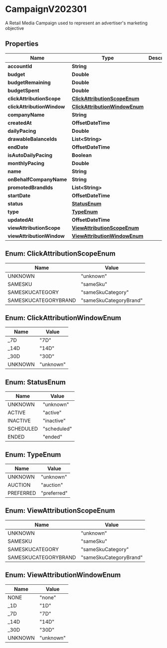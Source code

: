 

# CampaignV202301

A Retail Media Campaign used to represent an advertiser's marketing objective

## Properties

| Name | Type | Description | Notes |
|------------ | ------------- | ------------- | -------------|
|**accountId** | **String** |  |  |
|**budget** | **Double** |  |  [optional] |
|**budgetRemaining** | **Double** |  |  [optional] |
|**budgetSpent** | **Double** |  |  [optional] |
|**clickAttributionScope** | [**ClickAttributionScopeEnum**](#ClickAttributionScopeEnum) |  |  [optional] |
|**clickAttributionWindow** | [**ClickAttributionWindowEnum**](#ClickAttributionWindowEnum) |  |  [optional] |
|**companyName** | **String** |  |  [optional] |
|**createdAt** | **OffsetDateTime** |  |  |
|**dailyPacing** | **Double** |  |  [optional] |
|**drawableBalanceIds** | **List&lt;String&gt;** |  |  [optional] |
|**endDate** | **OffsetDateTime** |  |  [optional] |
|**isAutoDailyPacing** | **Boolean** |  |  |
|**monthlyPacing** | **Double** |  |  [optional] |
|**name** | **String** |  |  |
|**onBehalfCompanyName** | **String** |  |  [optional] |
|**promotedBrandIds** | **List&lt;String&gt;** |  |  [optional] |
|**startDate** | **OffsetDateTime** |  |  [optional] |
|**status** | [**StatusEnum**](#StatusEnum) |  |  [optional] |
|**type** | [**TypeEnum**](#TypeEnum) |  |  [optional] |
|**updatedAt** | **OffsetDateTime** |  |  |
|**viewAttributionScope** | [**ViewAttributionScopeEnum**](#ViewAttributionScopeEnum) |  |  [optional] |
|**viewAttributionWindow** | [**ViewAttributionWindowEnum**](#ViewAttributionWindowEnum) |  |  [optional] |



## Enum: ClickAttributionScopeEnum

| Name | Value |
|---- | -----|
| UNKNOWN | &quot;unknown&quot; |
| SAMESKU | &quot;sameSku&quot; |
| SAMESKUCATEGORY | &quot;sameSkuCategory&quot; |
| SAMESKUCATEGORYBRAND | &quot;sameSkuCategoryBrand&quot; |



## Enum: ClickAttributionWindowEnum

| Name | Value |
|---- | -----|
| _7D | &quot;7D&quot; |
| _14D | &quot;14D&quot; |
| _30D | &quot;30D&quot; |
| UNKNOWN | &quot;unknown&quot; |



## Enum: StatusEnum

| Name | Value |
|---- | -----|
| UNKNOWN | &quot;unknown&quot; |
| ACTIVE | &quot;active&quot; |
| INACTIVE | &quot;inactive&quot; |
| SCHEDULED | &quot;scheduled&quot; |
| ENDED | &quot;ended&quot; |



## Enum: TypeEnum

| Name | Value |
|---- | -----|
| UNKNOWN | &quot;unknown&quot; |
| AUCTION | &quot;auction&quot; |
| PREFERRED | &quot;preferred&quot; |



## Enum: ViewAttributionScopeEnum

| Name | Value |
|---- | -----|
| UNKNOWN | &quot;unknown&quot; |
| SAMESKU | &quot;sameSku&quot; |
| SAMESKUCATEGORY | &quot;sameSkuCategory&quot; |
| SAMESKUCATEGORYBRAND | &quot;sameSkuCategoryBrand&quot; |



## Enum: ViewAttributionWindowEnum

| Name | Value |
|---- | -----|
| NONE | &quot;none&quot; |
| _1D | &quot;1D&quot; |
| _7D | &quot;7D&quot; |
| _14D | &quot;14D&quot; |
| _30D | &quot;30D&quot; |
| UNKNOWN | &quot;unknown&quot; |




